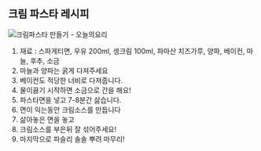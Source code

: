 ## 크림 파스타 레시피



![크림파스타 만들기 - 오늘의요리](http://allrecipe.net/wp-content/uploads/2021/08/1-36.png)



1. 재료 : 스파게티면, 우유 200ml, 생크림 100ml, 파마산 치즈가루, 양파, 베이컨, 마늘, 후추, 소금
2. 마늘과 양파는 굵게 다져주세요
3. 베이컨도 적당한 너비로 다져줍니다.
4. 물이끓기 시작하면 소금으로 간을 해요! 
5. 파스타면을 넣고 7-8분간 삶습니다.
6. 면이 익는동안 크림소스를 만듭니다
7. 삶아놓은 면을 놓고
8. 크림소스를 부은뒤 잘 섞어주세요!
9. 마지막으로 파슬리 솔솔 뿌려 마무리!

